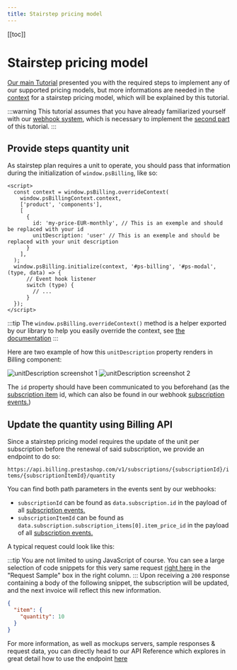 ```yaml
---
title: Stairstep pricing model
---
```


[[toc]]

# Stairstep pricing model

[Our main Tutorial](../3-tutorial/README.md) presented you with the required steps to implement any of our supported pricing models, but more informations are needed in the [context](#context) for a stairstep pricing model, which will be explained by this tutorial.

:::warning
This tutorial assumes that you have already familiarized yourself with our [webhook system](../3-tutorial/README.md#responding-to-our-webhooks), which is necessary to implement the [second part](#second-step-updating-the-subscription-via-api) of this tutorial.
:::

## Provide steps quantity unit

As stairstep plan requires a unit to operate, you should pass that information during the initialization of `window.psBilling`, like so:

```html{2-7}
<script>
  const context = window.psBilling.overrideContext(
    window.psBillingContext.context,
    ['product', 'components'],
    [
      {
        id: 'my-price-EUR-monthly', // This is an exemple and should be replaced with your id
        unitDescription: 'user' // This is an exemple and should be replaced with your unit description
      }
    ],
  );
  window.psBilling.initialize(context, '#ps-billing', '#ps-modal', (type, data) => {
      // Event hook listener
      switch (type) {
        // ...
      }
  });
</script>
```
:::tip
  The `window.psBilling.overrideContext()` method is a helper exported by our library to help you easily override the context, see [the documentation](../6-references/3-billing-cdc/README.md#psBilling.overrideContext())
:::

Here are two example of how this `unitDescription` property renders in Billing component:

![unitDescription screenshot 1](/assets/images/billing/unit-description-screenshot-1.png)
![unitDescription screenshot 2](/assets/images/billing/unit-description-screenshot-2.png)

The `id` property should have been communicated to you beforehand (as the [subscription item](../2-concepts/README.md#subscription-item) id, which can also be found in our webhook [subscription events.](../6-references/1-webhook/README.md#subscription))

## Update the quantity using Billing API

Since a stairstep pricing model requires the update of the unit per subscription before the renewal of said subscription, we provide an endpoint to do so:

`https://api.billing.prestashop.com/v1/subscriptions/{subscriptionId}/items/{subscriptionItemId}/quantity`

You can find both path parameters in the events sent by our webhooks:

- `subscriptionId` can be found as `data.subscription.id` in the payload of all [subscription events.](../6-references/1-webhook/README.md#subscription)
- `subscriptionItemId` can be found as `data.subscription.subscription_items[0].item_price_id` in the payload of all [subscription events.](../6-references/1-webhook/README.md#subscription)

A typical request could look like this:

<CodeSwitcher :languages="{js:'JavaScript',php:'Php'}">
<template v-slot:js>

```javascript
// Replace {subscriptionId} and {subscriptionItemId}
const url =
  "https://api.billing.prestashop.com/v1/subscriptions/{subscriptionId}/items/{subscriptionItemId}/quantity";
const options = {
  method: "PUT",
  headers: {
    "Content-Type": "application/json",
    Accept: "application/json",
    Authorization: "",
  },
  body: '{"quantity":10}',
};

try {
  const response = await fetch(url, options);
  const data = await response.json();
  console.log(data);
} catch (error) {
  console.error(error);
}
```

</template>
<template v-slot:php>

```php
<?php

$client = new \GuzzleHttp\Client();

$response = $client->request('PUT', 'https://api.billing.prestashop.com/v1/subscriptions/subscriptionId/items/subscriptionItemId/quantity', [
  'body' => '{
  "quantity": 10
}',
  'headers' => [
    'Accept' => 'application/json',
    'Authorization' => '',
    'Content-Type' => 'application/json',
  ],
]);

echo $response->getBody();
```

</template>
</CodeSwitcher>

:::tip
You are not limited to using JavaScript of course. You can see a large selection of code snippets for this very same request [right here](https://prestashop-billing.stoplight.io/docs/api-gateway/533ffe47d3f3a-set-the-quantity-of-a-subscription-item) in the "Request Sample" box in the right column.
:::
Upon receiving a `200` response containing a body of the following snippet, the subscription will be updated, and the next invoice will reflect this new information.

```json
{
  "item": {
    "quantity": 10
  }
}
```

For more information, as well as mockups servers, sample responses & request data, you can directly head to our API Reference which explores in great detail how to use the endpoint [here](https://prestashop-billing.stoplight.io/docs/api-gateway/533ffe47d3f3a-set-the-quantity-of-a-subscription-item)
